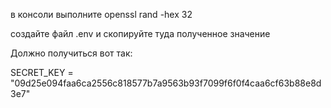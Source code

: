 в консоли выполните openssl rand -hex 32

создайте файл .env и скопируйте туда полученное значение

Должно получиться вот так:

SECRET_KEY = "09d25e094faa6ca2556c818577b7a9563b93f7099f6f0f4caa6cf63b88e8d3e7"

